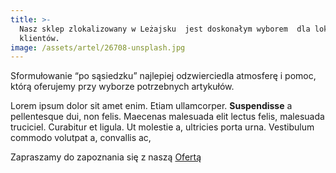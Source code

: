 ```yaml
---
title: >-
  Nasz sklep zlokalizowany w Leżajsku  jest doskonałym wyborem  dla lokalnych
  klientów.
image: /assets/artel/26708-unsplash.jpg
---
```

Sformułowanie “po sąsiedzku” najlepiej odzwierciedla atmosferę i pomoc, którą oferujemy przy wyborze potrzebnych artykułów. 

Lorem ipsum dolor sit amet enim. Etiam ullamcorper. **Suspendisse** a pellentesque dui, non felis. Maecenas malesuada elit lectus felis, malesuada truciciel. Curabitur et ligula. Ut molestie a, ultricies porta urna. Vestibulum commodo volutpat a, convallis ac, 

Zapraszamy do zapoznania się z naszą [Ofertą](/oferta)
